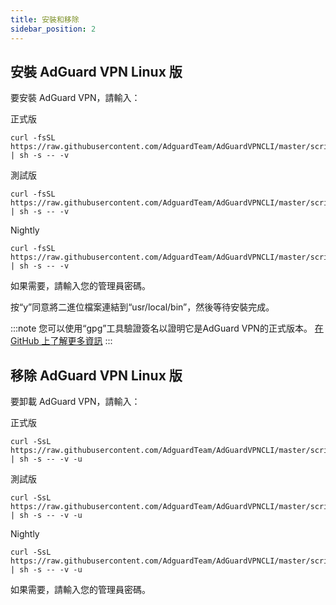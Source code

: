 ```yaml
---
title: 安裝和移除
sidebar_position: 2
---
```


## 安裝 AdGuard VPN Linux 版

要安裝 AdGuard VPN，請輸入：

正式版

```
curl -fsSL https://raw.githubusercontent.com/AdguardTeam/AdGuardVPNCLI/master/scripts/release/install.sh | sh -s -- -v
```

測試版

```
curl -fsSL https://raw.githubusercontent.com/AdguardTeam/AdGuardVPNCLI/master/scripts/beta/install.sh | sh -s -- -v
```

Nightly

```
curl -fsSL https://raw.githubusercontent.com/AdguardTeam/AdGuardVPNCLI/master/scripts/nightly/install.sh | sh -s -- -v
```

如果需要，請輸入您的管理員密碼。

按“y”同意將二進位檔案連結到“usr/local/bin”，然後等待安裝完成。

:::note
您可以使用“gpg”工具驗證簽名以證明它是AdGuard VPN的正式版本。 [在 GitHub 上了解更多資訊](https://github.com/AdguardTeam/AdGuardVPNCLI?tab=readme-ov-file#verify-releases)
:::

## 移除 AdGuard VPN Linux 版

要卸載 AdGuard VPN，請輸入：

正式版

```
curl -SsL https://raw.githubusercontent.com/AdguardTeam/AdGuardVPNCLI/master/scripts/release/install.sh | sh -s -- -v -u
```

測試版

```
curl -SsL https://raw.githubusercontent.com/AdguardTeam/AdGuardVPNCLI/master/scripts/beta/install.sh | sh -s -- -v -u
```

Nightly

```
curl -SsL https://raw.githubusercontent.com/AdguardTeam/AdGuardVPNCLI/master/scripts/nightly/install.sh | sh -s -- -v -u
```

如果需要，請輸入您的管理員密碼。
